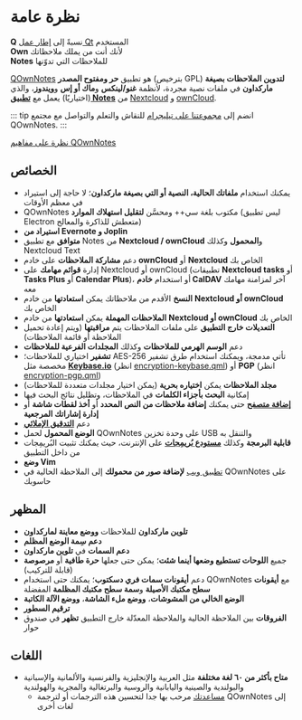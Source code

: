 # نظرة عامة

<template>
<v-carousel cycle show-arrows-on-hover>
  <v-carousel-item>
    <img src="/screenshots/screenshot.png" alt="QOwnNotes screenshot" />
    <div class="sheet">
      تحرير ملاحظاتك مع تلوين ماركداون ووسوم ملونة ومجلدات فرعية
    </div>
  </v-carousel-item>
  <v-carousel-item>
    <img src="/screenshots/screenshot-minimal.png" alt="Minimal view" />
    <div class="sheet">
      واجهة مستخدم بسيطة والتي يمكن تبسيطها أكثر أيضا
    </div>
  </v-carousel-item>
  <v-carousel-item>
    <img src="/screenshots/screenshot-vertical.png" alt="Vertical view" />
    <div class="sheet">
      أظهر ملاحظاتك رأسيًا بتحريك اللوحات
    </div>
  </v-carousel-item>
  <v-carousel-item>
    <img src="/screenshots/screenshot-portable-mode.png" alt="Portable mode" />
    <div class="sheet">
      الوضع المحمول لوحدات تخزين USB
    </div>
  </v-carousel-item>
  <v-carousel-item>
    <img src="/screenshots/screenshot-1col.png" alt="One column" />
    <div class="sheet">
      إمكانية وضع جميع اللوحات في أي مكان تشاء
    </div>
  </v-carousel-item>
  <v-carousel-item>
    <img src="/screenshots/screenshot-darkmode.png" alt="screenshot darkmode" />
    <div class="sheet">
      الوضع المظلم
    </div>
  </v-carousel-item>
  <v-carousel-item>
    <img src="/screenshots/screenshot-distraction-free-mode.png" alt="screenshot-distraction-free-mode" />
    <div class="sheet">
      الوضع الخالي من المشوشات
    </div>
  </v-carousel-item>
  <v-carousel-item>
    <img src="/screenshots/screenshot-encrypted-note-decrypted.png" alt="Note encryption" />
    <div class="sheet">
      تشفير AES اختياري للملاحظات (وقابل للبرمجة أيضا)
    </div>
  </v-carousel-item>
  <v-carousel-item>
    <img src="/screenshots/screenshot-encrypted-note.png" alt="Encrypted note" />
    <div class="sheet">
      الملاحظات المشفرة هي مجرد نص أيضا
    </div>
  </v-carousel-item>
  <v-carousel-item>
    <img src="/screenshots/screenshot-diff.png" alt="screenshot diff" />
    <div class="sheet">
      إظهار الفروقات عندما تُعدّل الملاحظات خارج التطبيق
    </div>
  </v-carousel-item>
  <v-carousel-item>
    <img src="/screenshots/screenshot-export-print.png" alt="screenshot-export-print" />
    <div class="sheet">
      طباعة الملاحظات وتصديرها بصيغة PDF
    </div>
  </v-carousel-item>
  <v-carousel-item>
    <img src="/screenshots/screenshot-freedesktop-theme.png" alt="screenshot-freedesktop-theme" />
    <div class="sheet">
      أيقونات من مشروع فري دسكتوب
    </div>
  </v-carousel-item>
  <v-carousel-item>
    <img src="/screenshots/screenshot-other-workspace.png" alt="screenshot-other-workspace" />
    <div class="sheet">
      يمكنك استخدام مساحات عمل مختلفة
    </div>
  </v-carousel-item>
  <v-carousel-item>
    <img src="/screenshots/screenshot-qml.png" alt="screenshot-qml" />
    <div class="sheet">
      قابل للبرمجة
    </div>
  </v-carousel-item>
  <v-carousel-item>
    <img src="/screenshots/screenshot-russian.png" alt="screenshot-russian" />
    <div class="sheet">
      متاح بلغات عديدة
    </div>
  </v-carousel-item>
  <v-carousel-item>
    <img src="/screenshots/screenshot-search-in-all-notes.png" alt="screenshot-search-in-all-notes" />
    <div class="sheet">
      بحث في جميع الملاحظات
    </div>
  </v-carousel-item>
  <v-carousel-item>
    <img src="/screenshots/screenshot-search-in-current-note.png" alt="screenshot-search-in-current-note" />
    <div class="sheet">
      بحث في الملاحظة الحالية
    </div>
  </v-carousel-item>
  <v-carousel-item>
    <img src="/screenshots/screenshot-settings-note-folders.png" alt="screenshot-settings-note-folders" />
    <div class="sheet">
      إمكانية استخدام مجلدات متعددة للملاحظات
    </div>
  </v-carousel-item>
  <v-carousel-item>
    <img src="/screenshots/screenshot-todo.png" alt="screenshot-todo" />
    <div class="sheet">
      إدارة قوائم مهامك من خلال CalDAV
    </div>
  </v-carousel-item>
  <v-carousel-item>
    <img src="/screenshots/screenshot-trash.png" alt="screenshot-trash" />
    <div class="sheet">
      إدارة ملاحظاتك المهملة على خادم Nextcloud الخاص بك
    </div>
  </v-carousel-item>
  <v-carousel-item>
    <img src="/screenshots/screenshot-versioning.png" alt="screenshot-versioning" />
    <div class="sheet">
      إدارة نسخ ملاحظاتك على خادم Nextcloud الخاص بك
    </div>
  </v-carousel-item>
</v-carousel>
</template>

<v-divider />

**Q** نسبةً إلى [إطار عمل Qt](https://www.qt.io/) المستخدم  
**Own** لأنك أنت من يملك ملاحظاتك  
**Notes** للملاحظات التي تدوّنها

<v-divider />

[QOwnNotes](https://www.qownnotes.org/) هو تطبيق **حر ومفتوح المصدر** (بترخيص GPL) **لتدوين الملاحظات بصيغة ماركداون** في ملفات نصية مجردة، لأنظمة **غنو/لينكس** و**ماك&nbsp;أو&nbsp;إس** و**ويندوز**، والذي (اختياريًا) يعمل مع [**تطبيق Notes**](https://github.com/nextcloud/notes) من [Nextcloud](https://nextcloud.com/) و&nbsp;[ownCloud](https://owncloud.org/).

::: tip
انضم إلى [مجموعتنا على تيليجرام](https://t.me/QOwnNotes) للنقاش والتعلم والتواصل مع مجتمع QOwnNotes.
:::

[نظرة على مفاهيم QOwnNotes](concept.md)

## الخصائص
- يمكنك استخدام **ملفاتك الحالية، النصية أو التي بصيغة ماركداون**؛ لا حاجة إلى استيراد في معظم الأوقات
- QOwnNotes مكتوب بلغة سي++ ومحسَّن **لتقليل استهلاك الموارد** (ليس تطبيق Electron متعطش للذاكرة والمعالج)
- **استيراد من Evernote و&nbsp;Joplin**
- **متوافق** مع تطبيق Notes من **Nextcloud / ownCloud** و**المحمول** وكذلك Nextcloud Text
- دعم **مشاركة الملاحظات** على خادم **ownCloud** أو **Nextcloud** الخاص بك
- إدارة **قوائم مهامك** على Nextcloud أو ownCloud (تطبيقات **Nextcloud tasks** أو **Tasks Plus** أو **Calendar Plus**)، أو استخدام **خادم CalDAV** آخر لمزامنة مهامك معه
- **النسخ** الأقدم من ملاحظاتك يمكن **استعادتها** من خادم **Nextcloud أو ownCloud** الخاص بك
- **الملاحظات المهملة** يمكن **استعادتها** من خادم **Nextcloud أو ownCloud** الخاص بك
- **التعديلات خارج التطبيق** على ملفات الملاحظات يتم **مراقبتها** (ويتم إعادة تحميل الملاحظة أو قائمة الملاحظات)
- دعم **الوسم الهرمي للملاحظات** وكذلك **المجلدات الفرعية للملاحظات**
- **تشفير** اختياري للملاحظات؛ AES-256 تأتي مدمجة، ويمكنك استخدام طرق تشفير مخصصة مثل **[Keybase.io](https://keybase.io/)** (انظر [encryption-keybase.qml](https://github.com/pbek/QOwnNotes/blob/develop/doc/scripting/encryption-keybase.qml)) أو **PGP** (انظر [encryption-pgp.qml](https://github.com/pbek/QOwnNotes/blob/develop/doc/scripting/encryption-pgp.qml))
- **مجلد الملاحظات** يمكن **اختياره بحرية** (يمكن اختيار مجلدات متعددة للملاحظات)
- إمكانية **البحث بأجزاء الكلمات** في الملاحظات، وتظليل نتائج البحث فيها
- [**إضافة متصفح**](browser-extension.md) حتى يمكنك **إضافة ملاحظات من النص المحدد** أو **أخذ لقطات شاشة** أو **إدارة إشاراتك المرجعية**
- دعم [**التدقيق الإملائي**](../editor/spellchecking.md)
- **الوضع المحمول** لحمل QOwnNotes على وحدة تخزين USB والتنقل به
- **قابلية البرمجة** وكذلك [**مستودع بُريمِجات**](https://github.com/qownnotes/scripts) على الإنترنت، حيث يمكنك تثبيت البُريمِجات من داخل التطبيق
- **وضع Vim**
- [تطبيق ويب](web-app.md) **لإضافة صور من محمولك** إلى الملاحظة الحالية في QOwnNotes على حاسوبك


## المظهر
- **تلوين ماركداون** للملاحظات **ووضع معاينة لماركداون**
- **دعم سِمة الوضع المظلم**
- **دعم السمات** في **تلوين ماركداون**
- جميع **اللوحات تستطيع وضعها أينما شئت**؛ يمكن حتى جعلها **حرة طافية** أو **مرصوصة** (قابلة للتركيب)
- دعم **أيقونات سمات فري دسكتوب**؛ يمكنك حتى استخدام QOwnNotes مع **أيقونات سطح مكتبك الأصيلة** و**سمة سطح مكتبك المظلمة** المفضلة
- **الوضع الخالي من المشوشات**، **ووضع ملء الشاشة**، **ووضع الآلة الكاتبة**
- **ترقيم السطور**
- **الفروقات** بين الملاحظة الحالية والملاحظة المعدّلة خارج التطبيق **تظهر** في صندوق حوار

## اللغات
- **متاح بأكثر من ٦٠ لغة مختلفة** مثل العربية والإنجليزية والفرنسية والألمانية والإسبانية والبولندية والصينية واليابانية والروسية والبرتغالية والمجرية والهولندية
  - [مساعدتك](../contributing/translation.md) مرحب بها جدا لتحسين هذه الترجمات أو لترجمة QOwnNotes إلى لغات أخرى

<style>
.sheet {
  position: absolute;
  bottom: 50px;
  background-color: rgba(0,0,0, 0.5);
  color: white;
  text-align: center;
  display: flex;
  align-items:center;
  justify-content:center;
  height: 50px;
  width: 100%;
}

.v-window__next {
  right: 0;
}

@media (max-width: 500px) {
  .v-carousel {
    height: 400px!important;
  }
}

@media (max-width: 350px) {
  .v-carousel {
    height: 250px!important;
  }
}

@media (max-width: 200px) {
  .v-carousel {
    height: 150px!important;
  }
}
</style>
